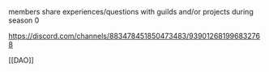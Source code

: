 members share experiences/questions with guilds and/or projects during season 0

https://discord.com/channels/883478451850473483/939012681996832768

[[DAO]]